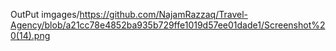 OutPut
imgages/https://github.com/NajamRazzaq/Travel-Agency/blob/a21cc78e4852ba935b729ffe1019d57ee01dade1/Screenshot%20(14).png
